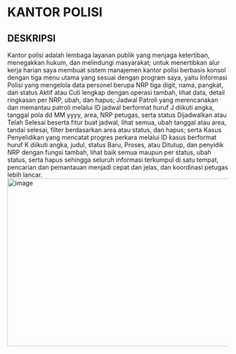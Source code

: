 # KANTOR POLISI
## DESKRIPSI
Kantor polisi adalah lembaga layanan publik yang menjaga ketertiban, menegakkan hukum, dan melindungi masyarakat; untuk menertibkan alur kerja harian saya membuat sistem manajemen kantor polisi berbasis konsol dengan tiga menu utama yang sesuai dengan program saya, yaitu Informasi Polisi yang mengelola data personel berupa NRP tiga digit, nama, pangkat, dan status Aktif atau Cuti lengkap dengan operasi tambah, lihat data, detail ringkasan per NRP, ubah, dan hapus; Jadwal Patroli yang merencanakan dan memantau patroli melalui ID jadwal berformat huruf J diikuti angka, tanggal pola dd MM yyyy, area, NRP petugas, serta status Dijadwalkan atau Telah Selesai beserta fitur buat jadwal, lihat semua, ubah tanggal atau area, tandai selesai, filter berdasarkan area atau status, dan hapus; serta Kasus Penyelidikan yang mencatat progres perkara melalui ID kasus berformat huruf K diikuti angka, judul, status Baru, Proses, atau Ditutup, dan penyidik NRP dengan fungsi tambah, lihat baik semua maupun per status, ubah status, serta hapus sehingga seluruh informasi terkumpul di satu tempat, pencarian dan pemantauan menjadi cepat dan jelas, dan koordinasi petugas lebih lancar.
<img width="640" height="382" alt="image" src="https://github.com/user-attachments/assets/b36180b7-d4b5-46f3-a60b-341a554f4e03" />
